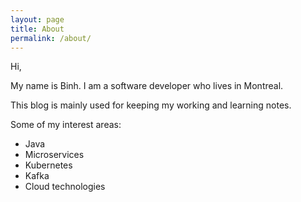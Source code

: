 ```yaml
---
layout: page
title: About
permalink: /about/
---
```


Hi, 

My name is Binh. I am a software developer who lives in Montreal.

This blog is mainly used for keeping my working and learning notes.

Some of my interest areas:

<ul>
	<li> Java </li>
	<li> Microservices </li>
	<li> Kubernetes </li>
	<li> Kafka </li>
	<li> Cloud technologies </li>
</ul>

